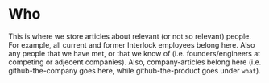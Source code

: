 # Who

This is where we store articles about relevant (or not so relevant) people.
For example, all current and former Interlock employees belong here.
Also any people that we have met, or that we know of (i.e. founders/engineers
at competing or adjecent companies). Also, company-articles belong here
(i.e. github-the-company goes here, while github-the-product goes under `what`).